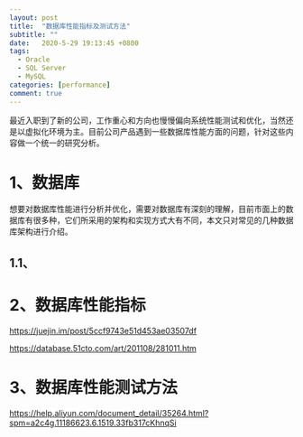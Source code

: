 ```yaml
---
layout: post
title:  "数据库性能指标及测试方法"
subtitle: ""
date:   2020-5-29 19:13:45 +0800
tags:
  - Oracle
  - SQL Server
  - MySQL
categories: [performance]
comment: true
---
```


最近入职到了新的公司，工作重心和方向也慢慢偏向系统性能测试和优化，当然还是以虚拟化环境为主。目前公司产品遇到一些数据库性能方面的问题，针对这些内容做一个统一的研究分析。
<!-- more -->
# 1、数据库

想要对数据库性能进行分析并优化，需要对数据库有深刻的理解，目前市面上的数据库有很多种，它们所采用的架构和实现方式大有不同，本文只对常见的几种数据库架构进行介绍。

## 1.1、

# 2、数据库性能指标

https://juejin.im/post/5ccf9743e51d453ae03507df

https://database.51cto.com/art/201108/281011.htm

# 3、数据库性能测试方法

https://help.aliyun.com/document_detail/35264.html?spm=a2c4g.11186623.6.1519.33fb317cKhnqSi
